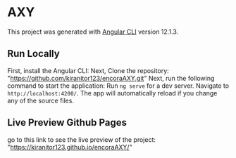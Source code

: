 # AXY

This project was generated with [Angular CLI](https://github.com/angular/angular-cli) version 12.1.3.

## Run Locally

First, install the Angular CLI:
Next, Clone the repository: "https://github.com/kiranitor123/encoraAXY.git"
Next, run the following command to start the application:
Run `ng serve` for a dev server. Navigate to `http://localhost:4200/`. The app will automatically reload if you change any of the source files.

## Live Preview Github Pages

go to this link to see the live preview of the project: "https://kiranitor123.github.io/encoraAXY/"
